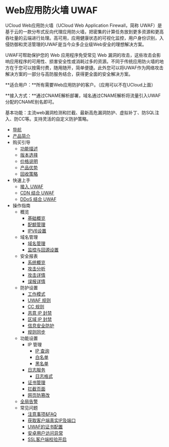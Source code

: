 # Web应用防火墙 UWAF
UCloud Web应用防火墙（UCloud Web Application Firewall，简称 UWAF）是基于云的一款分布式反向代理应用防火墙，把密集的计算任务放到更多资源和更高吞吐量的云端进行处理。高可用，应用健康状态的可视化监控，用户身份识别，入侵防御和灵活管理的UWAF是当今众多企业级Web安全的理想解决方案。

UWAF可帮助保护您的 Web 应用程序免受常见 Web 漏洞的攻击，这些攻击会影响应用程序的可用性、损害安全性或消耗过多的资源。不同于传统应用防火墙的地方在于您可以按需付费，随用随开，简单便捷。此外您可以将UWAF作为网络攻击解决方案的一部分与高防服务结合，获得更全面的安全解决方案。

**适合用户：**所有需要Web应用防护的客户。（应用可以不在UCloud上面）

**接入方式：**通过CNAME解析部署，域名通过CNAME解析将流量引入UWAF分配的CNAME别名即可。

基本功能：主流web漏洞检测和拦截、最新高危漏洞防护、虚拟补丁、防SQL注入、防CC等。支持灵活的自定义防护策略。

* [导航](/uewaf/README)
* [产品简介](/uewaf/products/Illustrate)
* 购买引导
    * [功能描述](/uewaf/steer/Introduction)
    * [版本选择](/uewaf/steer/Version_selection)
    * [价格说明](/uewaf/steer/Price)
    * [产品优势](/uewaf/steer/Advantage)
    * [回收策略](/uewaf/steer/Recycling_strategy)
* 快速上手
    * [接入 UWAF](/uewaf/use/Access_UWAF)
    * [CDN 结合 UWAF](/uewaf/use/CDN_with_UWAF)
    * [DDoS 结合 UWAF](/uewaf/use/DDOS_with_UWAF)
* 操作指南
    * 概览
        * [基础概览](/uewaf/features/info/Info)
        * [配额管理](/uewaf/features/info/Quota_management)
        * [IPV6设置](/uewaf/features/info/IPv6)
    * 域名管理
        * [域名管理](/uewaf/features/domain/Domain_set)
        * [监控与回源设置](/uewaf/features/domain/Monitor_set)
    * 安全报表
        * [系统概览](/uewaf/features/report/Website_overview)
        * [攻击分析](/uewaf/features/report/Attack_analysis)
        * [攻击详情](/uewaf/features/report/Attack_details)
        * [误报详情](/uewaf/features/report/False_positive)
    * 防护设置
        * [工作模式](/uewaf/features/rule/Mode)
        * [UWAF 规则](/uewaf/features/rule/UWAF_rule)
        * [CC 规则](/uewaf/features/rule/CC_rule)
        * [恶意 IP 封禁](/uewaf/features/rule/Malicious_ip)
        * [区域 IP 封禁](/uewaf/features/rule/Regional_ban)
        * [信息安全防护](/uewaf/features/rule/Information_security)
        * [规则同步](/uewaf/features/rule/Rule_sync)
    * 功能设置
        * IP 管理
            * [IP 查询](/uewaf/features/expand/IP_query)
            * [白名单](/uewaf/features/expand/White_list)
            * [黑名单](/uewaf/features/expand/Black_list)
        * [日志服务](/uewaf/features/expand/Logs)
            * [日志格式](/uewaf/features/expand/logs_format)
        * [证书管理](/uewaf/features/expand/Certificate_management)
        * [拦截页面](/uewaf/features/expand/Intercept_page)
        * [网页防篡改](/uewaf/features/expand/Prevent_tampering)
    * [全局告警](/uewaf/message/Alert)
    * 常见问题
        * [注意事项&FAQ](/uewaf/problem/FAQ)
        * [获取客户端真实IP及端口](/uewaf/problem/Get_realip)
        * [UWAF的证书配置](/uewaf/problem/SSL_cert_set)
        * [安卓用户访问异常](/uewaf/problem/SSL_Android)
        * [SSL客户端校验开启](/uewaf/problem/SSL_Client)
      
 
 
 
